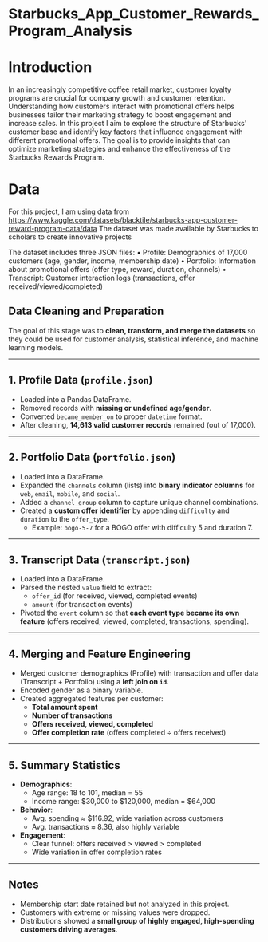 # Starbucks_App_Customer_Rewards_Program_Analysis

# Introduction 
In an increasingly competitive coffee retail market, customer loyalty programs are crucial for company growth and customer retention. Understanding how customers interact with promotional offers helps businesses tailor their marketing strategy to boost engagement and increase sales. In this project I aim to explore the structure of Starbucks' customer base and identify key factors that influence engagement with different promotional offers. The goal is to provide insights that can optimize marketing strategies and enhance the effectiveness of the Starbucks Rewards Program.

# Data 
For this project, I am using data from https://www.kaggle.com/datasets/blacktile/starbucks-app-customer-reward-program-data/data
The dataset was made available by Starbucks to scholars to create innovative projects 

The dataset includes three JSON files: 
• Profile: Demographics of 17,000 customers (age, gender, income, membership date)
• Portfolio: Information about promotional offers (offer type, reward, duration, channels)
• Transcript: Customer interaction logs (transactions, offer received/viewed/completed)

## Data Cleaning and Preparation
The goal of this stage was to **clean, transform, and merge the datasets** so they could be used for customer analysis, statistical inference, and machine learning models.

---

## 1. Profile Data (`profile.json`)

- Loaded into a Pandas DataFrame.  
- Removed records with **missing or undefined age/gender**.  
- Converted `became_member_on` to proper `datetime` format.  
- After cleaning, **14,613 valid customer records** remained (out of 17,000).  

---

## 2. Portfolio Data (`portfolio.json`)

- Loaded into a DataFrame.  
- Expanded the `channels` column (lists) into **binary indicator columns** for `web`, `email`, `mobile`, and `social`.  
- Added a `channel_group` column to capture unique channel combinations.  
- Created a **custom offer identifier** by appending `difficulty` and `duration` to the `offer_type`.  
  - Example: `bogo-5-7` for a BOGO offer with difficulty 5 and duration 7.  

---

## 3. Transcript Data (`transcript.json`)

- Loaded into a DataFrame.  
- Parsed the nested `value` field to extract:  
  - `offer_id` (for received, viewed, completed events)  
  - `amount` (for transaction events)  
- Pivoted the `event` column so that **each event type became its own feature** (offers received, viewed, completed, transactions, spending).  

---

## 4. Merging and Feature Engineering

- Merged customer demographics (Profile) with transaction and offer data (Transcript + Portfolio) using a **left join on `id`**.  
- Encoded gender as a binary variable.  
- Created aggregated features per customer:  
  - **Total amount spent**  
  - **Number of transactions**  
  - **Offers received, viewed, completed**  
  - **Offer completion rate** (offers completed ÷ offers received)  

---

## 5. Summary Statistics

- **Demographics**:  
  - Age range: 18 to 101, median = 55  
  - Income range: $30,000 to $120,000, median = $64,000  
- **Behavior**:  
  - Avg. spending ≈ $116.92, wide variation across customers  
  - Avg. transactions ≈ 8.36, also highly variable  
- **Engagement**:  
  - Clear funnel: offers received > viewed > completed  
  - Wide variation in offer completion rates  

---

## Notes

- Membership start date retained but not analyzed in this project.  
- Customers with extreme or missing values were dropped.  
- Distributions showed a **small group of highly engaged, high-spending customers driving averages**.  

